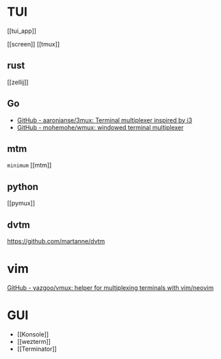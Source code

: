 # TUI
[[tui_app]]

[[screen]]
[[tmux]]

## rust
[[zellij]]

## Go
- [GitHub - aaronjanse/3mux: Terminal multiplexer inspired by i3](https://github.com/aaronjanse/3mux)
- [GitHub - mohemohe/wmux: windowed terminal multiplexer](https://github.com/mohemohe/wmux)

## mtm
`minimum`
[[mtm]]

## python
[[pymux]]

## dvtm
https://github.com/martanne/dvtm

# vim
[GitHub - yazgoo/vmux: helper for multiplexing terminals with vim/neovim](https://github.com/yazgoo/vmux)

# GUI
- [[Konsole]]
- [[wezterm]]
- [[Terminator]]
